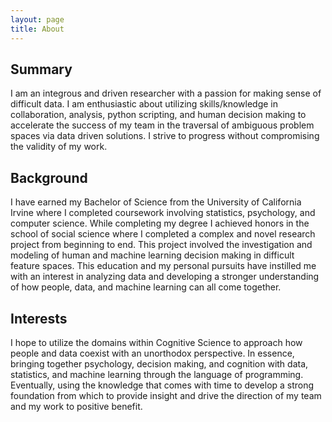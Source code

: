 ```yaml
---
layout: page
title: About
---
```

<!-- Side bar information, summary -->
## Summary 
I am an integrous and driven researcher with a passion for making sense of difficult data. I am enthusiastic about utilizing skills/knowledge in collaboration, analysis, python scripting, and human decision making to accelerate the success of my team in the traversal of ambiguous problem spaces via data driven solutions. I strive to progress without compromising the validity of my work.

## Background
I have earned my Bachelor of Science from the University of California Irvine where I completed coursework involving statistics, psychology, and computer science. While completing my degree I achieved honors in the school of social science where I completed a complex and novel research project from beginning to end. This project involved the investigation and modeling of human and machine learning decision making in difficult feature spaces. This education and my personal pursuits have instilled me with an interest in analyzing data and developing a stronger understanding of how people, data, and machine learning can all come together.

## Interests
I hope to utilize the domains within Cognitive Science to approach how people and data coexist with an unorthodox perspective. In essence, bringing together psychology, decision making, and cognition with data, statistics, and machine learning through the language of programming. Eventually, using the knowledge that comes with time to develop a strong foundation from which to provide insight and drive the direction of my team and my work to positive benefit.